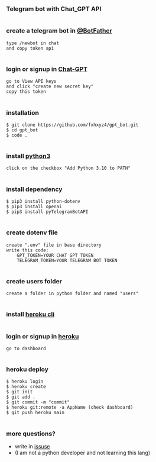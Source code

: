 #

### Telegram bot with Chat_GPT API

#

### create a telegram bot in [@BotFather](https://t.me/BotFather)

```
type /newbot in chat
and copy token api
```

#

### login or signup in [Chat-GPT](https://platform.openai.com/overview)

```
go to View API keys
and click "create new secret key"
copy this token
```

#

### installation

```
$ git clone https://github.com/fxhxyz4/gpt_bot.git
$ cd gpt_bot
$ code .
```

#

### install [python3](https://www.python.org/downloads/)

```
click on the checkbox "Add Python 3.10 to PATH"
```

#

### install dependency

```
$ pip3 install python-dotenv
$ pip3 install openai
$ pip3 install pyTelegramBotAPI
```

#

### create dotenv file

```
create ".env" file in base directory
write this code:
	GPT_TOKEN=YOUR CHAT GPT TOKEN
	TELEGRAM_TOKEN=YOUR TELEGRAM BOT TOKEN
```

#

### create users folder

```
create a folder in python folder and named "users"
```

#

### install [heroku cli](https://devcenter.heroku.com/articles/heroku-cli#install-the-heroku-cli)

#

### login or signup in [heroku](https://www.heroku.com/)

```
go to dashboard
```

#

### heroku deploy

```
$ heroku login
$ heroku create
$ git init
$ git add .
$ git commit -m "commit"
$ heroku git:remote -a AppName (check dashboard)
$ git push heroku main
```

#

### more questions?

- write in [issuse](https://github.com/fxhxyz4/gpt_bot/issues)
- (I am not a python developer and not learning this lang)

#
